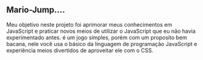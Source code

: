 <h2>Mario-Jump....</h2>
Meu objetivo neste projeto foi aprimorar meus conhecimentos em JavaScript e praticar novos meios de utilizar o JavaScript que eu não havia experimentado antes.
é um jogo simples, porém com um proposito bem bacana, nele você usa o básico da linguagem de programação JavaScript e experiência meios divertidos de aproveitar ele com o CSS. 

